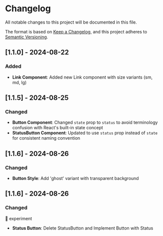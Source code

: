 # Changelog

All notable changes to this project will be documented in this file.

The format is based on [Keep a Changelog](https://keepachangelog.com/en/1.0.0/),
and this project adheres to [Semantic Versioning](https://semver.org/spec/v2.0.0.html).

## [1.1.0] - 2024-08-22

### Added

- **Link Component**: Added new Link component with size variants (sm, md, lg)

## [1.1.5] - 2024-08-25

### Changed

- **Button Component**: Changed `state` prop to `status` to avoid terminology confusion with React's built-in state concept
- **StatusButton Component**: Updated to use `status` prop instead of `state` for consistent naming convention

## [1.1.6] - 2024-08-26

### Changed

- **Button Style**: Add 'ghost' variant with transparent background

## [1.1.6] - 2024-08-26

### Changed

🧪 experiment

- **Status Button**: Delete StatusButton and Implement Button with Status
